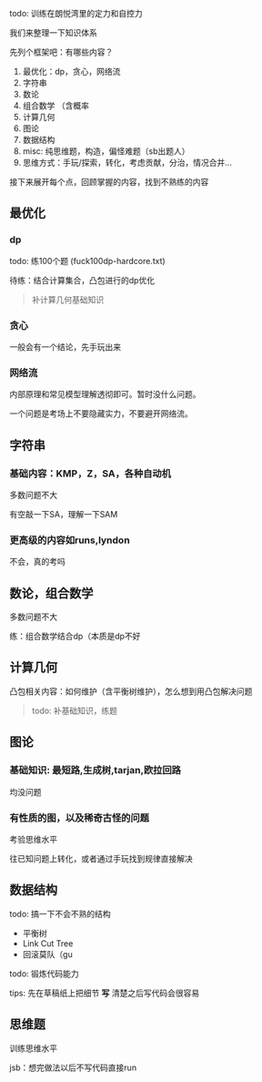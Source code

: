 todo: 训练在朗悦湾里的定力和自控力

我们来整理一下知识体系

先列个框架吧：有哪些内容？

1. 最优化：dp，贪心，网络流
2. 字符串
3. 数论
4. 组合数学 （含概率
5. 计算几何
6. 图论
7. 数据结构
8. misc: 纯思维题，构造，偏怪难题（sb出题人）
9. 思维方式：手玩/探索，转化，考虑贡献，分治，情况合并...

接下来展开每个点，回顾掌握的内容，找到不熟练的内容

## 最优化

### dp

todo: 练100个题 (fuck100dp-hardcore.txt)

待练：结合计算集合，凸包进行的dp优化

> 补计算几何基础知识

### 贪心

一般会有一个结论，先手玩出来

### 网络流

内部原理和常见模型理解透彻即可。暂时没什么问题。

一个问题是考场上不要隐藏实力，不要避开网络流。

## 字符串

### 基础内容：KMP，Z，SA，各种自动机

多数问题不大

有空敲一下SA，理解一下SAM

### 更高级的内容如runs,lyndon

不会，真的考吗

## 数论，组合数学

多数问题不大

练：组合数学结合dp（本质是dp不好

## 计算几何

凸包相关内容：如何维护（含平衡树维护），怎么想到用凸包解决问题

> todo: 补基础知识，练题

## 图论

### 基础知识: 最短路,生成树,tarjan,欧拉回路

均没问题

### 有性质的图，以及稀奇古怪的问题

考验思维水平

往已知问题上转化，或者通过手玩找到规律直接解决

## 数据结构

todo: 搞一下不会不熟的结构
- 平衡树
- Link Cut Tree
- 回滚莫队（gu

todo: 锻炼代码能力

tips: 先在草稿纸上把细节 **写** 清楚之后写代码会很容易

## 思维题

训练思维水平

jsb：想完做法以后不写代码直接run

